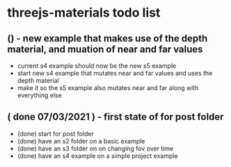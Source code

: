 # threejs-materials todo list

## () - new example that makes use of the depth material, and muation of near and far values
* current s4 example should now be the new s5 example
* start new s4 example that mutates near and far values and uses the depth material
* make it so the s5 example also mutates near and far along with everything else

## ( done 07/03/2021 ) - first state of for post folder
* (done) start for post folder
* (done) have an s2 folder on a basic example
* (done) have an s3 folder on on changing fov over time
* (done) have an s4 example on a simple project example